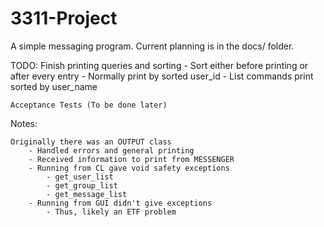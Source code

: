 # 3311-Project

A simple messaging program. Current planning is in the docs/ folder.

TODO:
	Finish printing queries and sorting
		- Sort either before printing or after every entry
		- Normally print by sorted user_id
		- List commands print sorted by user_name

	Acceptance Tests (To be done later)

Notes:

	Originally there was an OUTPUT class
		- Handled errors and general printing
		- Received information to print from MESSENGER
		- Running from CL gave void safety exceptions
			- get_user_list
			- get_group_list
			- get_message_list
		- Running from GUI didn't give exceptions
			- Thus, likely an ETF problem
